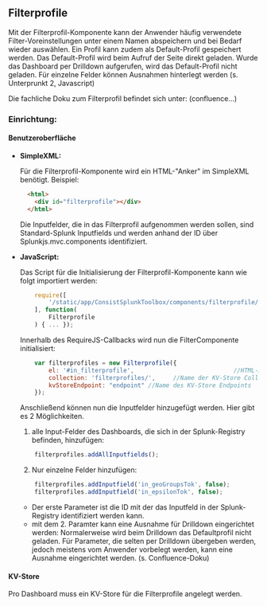 ## Filterprofile

Mit der Filterprofil-Komponente kann der Anwender häufig verwendete Filter-Voreinstellungen unter einem Namen abspeichern und bei Bedarf wieder auswählen. Ein Profil kann zudem als Default-Profil gespeichert werden. Das Default-Profil wird beim Aufruf der Seite direkt geladen. 
Wurde das Dashboard per Drilldown aufgerufen, wird das Default-Profil nicht geladen. Für einzelne Felder können Ausnahmen hinterlegt werden (s. Unterprunkt 2, Javascript)

Die fachliche Doku zum Filterprofil befindet sich unter: (confluence...)
### Einrichtung:

#### Benutzeroberfläche
 - __SimpleXML:__

    Für die Filterprofil-Komponente wird ein HTML-"Anker" im SimpleXML benötigt.
    Beispiel:

    ```HTML
      <html>
        <div id="filterprofile"></div>
      </html>
    ```

    Die Inputfelder, die in das Filterprofil aufgenommen werden sollen, sind Standard-Splunk Inputfields und werden anhand der ID über Splunkjs.mvc.components identifiziert.

 - __JavaScript:__

    Das Script für die Initialisierung der Filterprofil-Komponente kann wie folgt importiert werden:

    ```JAVASCRIPT
        require([
            '/static/app/ConsistSplunkToolbox/components/filterprofile/filterprofile.js',
        ], function(
            Filterprofile
        ) { ... });
    ```
    Innerhalb des RequireJS-Callbacks wird nun die FilterComponente initialisiert:
    ```JAVASCRIPT
        var filterprofiles = new Filterprofile({
            el: '#in_filterprofile',                            //HTML-Anker
            collection: 'filterprofiles/',     //Name der KV-Store Collection
            kvStoreEndpoint: "endpoint" //Name des KV-Store Endpoints
        });
    ```

    Anschließend können nun die Inputfelder hinzugefügt werden. Hier gibt es 2 Möglichkeiten. 

    1. alle Input-Felder des Dashboards, die sich in der Splunk-Registry befinden, hinzufügen:
    ```JAVASCRIPT
        filterprofiles.addAllInputfields();
    ```

    2. Nur einzelne Felder hinzufügen:
    ```JAVASCRIPT
        filterprofiles.addInputfield('in_geoGroupsTok', false);
        filterprofiles.addInputfield('in_epsilonTok', false);
    ```
    - Der erste Parameter ist die ID mit der das Inputfeld in der Splunk-Registry identifiziert werden kann.
    - mit dem 2. Paramter kann eine Ausnahme für Drilldown eingerichtet werden: Normalerweise wird beim Drilldown das Defaultprofil nicht geladen. Für Parameter, die selten per Drilldown übergeben werden, jedoch meistens vom Anwender vorbelegt werden, kann eine Ausnahme eingerichtet werden. (s. Confluence-Doku)


#### KV-Store
Pro Dashboard muss ein KV-Store für die Filterprofile angelegt werden.


